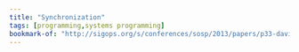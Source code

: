 ```yaml
---
title: "Synchronization"
tags: [programming,systems programming]
bookmark-of: "http://sigops.org/s/conferences/sosp/2013/papers/p33-david.pdf"
---
```

